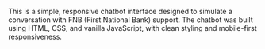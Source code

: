 This is a simple, responsive chatbot interface designed to simulate a conversation with FNB (First National Bank) support. The chatbot was built using HTML, CSS, and vanilla JavaScript, with clean styling and mobile-first responsiveness.
